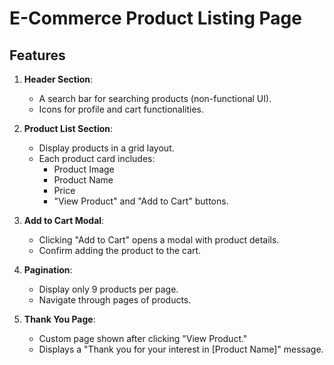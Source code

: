 # E-Commerce Product Listing Page

## Features

1. **Header Section**:
   - A search bar for searching products (non-functional UI).
   - Icons for profile and cart functionalities.

2. **Product List Section**:
   - Display products in a grid layout.
   - Each product card includes:
     - Product Image
     - Product Name
     - Price
     - "View Product" and "Add to Cart" buttons.

3. **Add to Cart Modal**:
   - Clicking "Add to Cart" opens a modal with product details.
   - Confirm adding the product to the cart.

4. **Pagination**:
   - Display only 9 products per page.
   - Navigate through pages of products.

5. **Thank You Page**:
   - Custom page shown after clicking "View Product."
   - Displays a "Thank you for your interest in [Product Name]" message.
